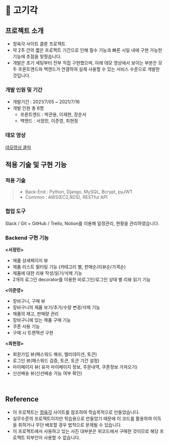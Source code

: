 # 📌 고기각


## 프로젝트 소개

- 정육각 사이트 클론 프로젝트
- 약 2주 간의 짧은 프로젝트 기간으로 인해 필수 기능과 빠른 시일 내에 구현 가능한 기능에 초점을 맞췄습니다. 
- 개발은 초기 세팅부터 전부 직접 구현했으며, 아래 데모 영상에서 보이는 부분은 모두 프론트엔드와 백엔드가 연결하여 실제 사용할 수 있는 서비스 수준으로 개발한 것입니다.

### 개발 인원 및 기간

- 개발기간 : 2021/7/05 ~ 2021/7/16
- 개발 인원 총 6명
   -  프론트엔드 : 박관용, 이재현, 장운서
   -  백엔드 : 서정민, 이준영, 최현정

### 데모 영상

<a href="#">데모영상 클릭</a>


## 적용 기술 및 구현 기능

### 적용 기술

> - Back-End : Python, Django, MySQL, Bcrypt, pyJWT
> - Common : AWS(EC2,RDS), RESTful API

### 협업 도구
Slack / Git + GitHub / Trello, Notion를 이용해 일정관리, 현황을 관리하였습니다. 


### Backend 구현 기능

**<서정민>**
- 제품 상세페이지 뷰
- 제품 리스트 필터링 기능 (카테고리 별, 판매순/리뷰순/가격순)
- 제품에 대한 리뷰 작성/읽기/삭제 기능
- 2개의 로그인 decorator를 이용한 비로그인/로그인 상태 별 리뷰 읽기 기능

**<이준영>**
- 장바구니, 구매 뷰
- 장바구니의 제품 보기/추가/수량 변경/삭제 기능
- 제품의 재고, 판매량 관리
- 장바구니에 있는 제품 구매 기능
- 쿠폰 사용 기능
- 구매 시 트랜잭션 구현

**<최현정>**
- 회원가입 뷰(패스워드 해쉬, 밸리데이션, 토큰)
- 로그인 뷰(패스워드 검증, 토큰, 토큰 기간 설정)
- 마이페이지 뷰( 유저 마이페이지 정보, 주문내역, 쿠폰정보 가져오기)
- 신선배송 뷰(신선배송 가능 여부 확인)


<br>


## Reference

- 이 프로젝트는 [정육각](https://www.jeongyookgak.com/index) 사이트를 참조하여 학습목적으로 만들었습니다.
- 실무수준의 프로젝트이지만 학습용으로 만들었기 때문에 이 코드를 활용하여 이득을 취하거나 무단 배포할 경우 법적으로 문제될 수 있습니다.
- 이 프로젝트에서 사용하고 있는 사진 대부분은 위코드에서 구매한 것이므로 해당 프로젝트 외부인이 사용할 수 없습니다.
